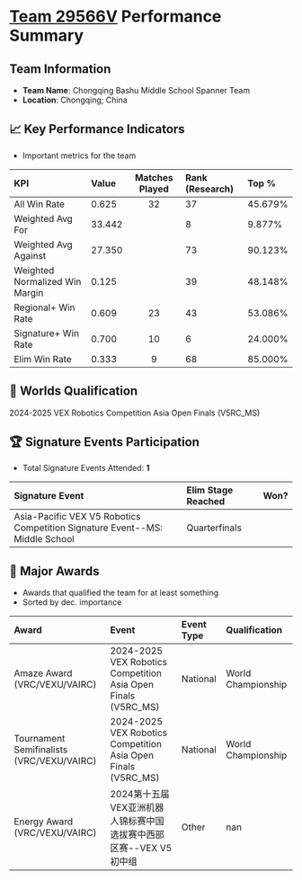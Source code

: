 # [Team 29566V](https://https://www.robotevents.com/teams/V5RC/29566V) Performance Summary

##  Team Information
- **Team Name**: Chongqing Bashu Middle School Spanner Team
- **Location**: Chongqing; China

## 📈 Key Performance Indicators
- Important metrics for the team

| KPI | Value | Matches Played | Rank (Research) | Top % |
|:---|:-----|:--------------:|:----|:-----|
| All Win Rate | 0.625 | 32 | 37 | 45.679% |
| Weighted Avg For | 33.442 |  | 8 | 9.877% |
| Weighted Avg Against | 27.350 |  | 73 | 90.123% |
| Weighted Normalized Win Margin | 0.125 |  | 39 | 48.148% |
| Regional+ Win Rate | 0.609 | 23 | 43 | 53.086% |
| Signature+ Win Rate | 0.700 | 10 | 6 | 24.000% |
| Elim Win Rate | 0.333 | 9 | 68 | 85.000% |


## 🎯 Worlds Qualification
2024-2025 VEX Robotics Competition Asia Open Finals (V5RC_MS)

## 🏆 Signature Events Participation
- Total Signature Events Attended: **1**

| Signature Event | Elim Stage Reached | Won? |
|:----------------|:-------------------|:----|
| Asia-Pacific VEX V5 Robotics Competition Signature Event--MS: Middle School | Quarterfinals |  |


## 🥇 Major Awards
- Awards that qualified the team for at least something
- Sorted by dec. importance

| Award | Event | Event Type | Qualification |
|:------|:------|:-----------|:--------------|
| Amaze Award (VRC/VEXU/VAIRC) | 2024-2025 VEX Robotics Competition Asia Open Finals (V5RC_MS) | National | World Championship |
| Tournament Semifinalists (VRC/VEXU/VAIRC) | 2024-2025 VEX Robotics Competition Asia Open Finals (V5RC_MS) | National | World Championship |
| Energy Award (VRC/VEXU/VAIRC) | 2024第十五届VEX亚洲机器人锦标赛中国选拔赛中西部区赛--VEX V5初中组 | Other | nan |

